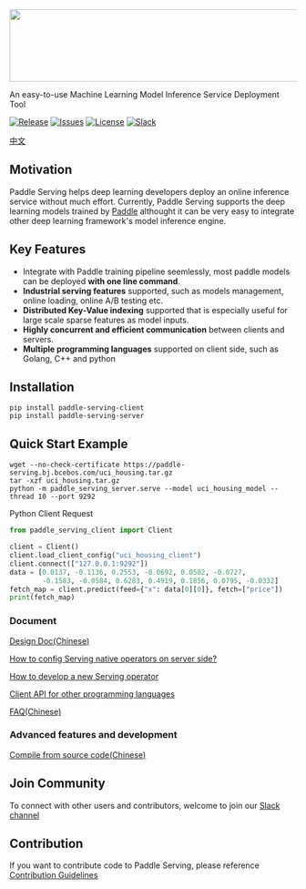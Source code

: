 <img src='https://paddle-serving.bj.bcebos.com/imdb-demo%2FLogoMakr-3Bd2NM-300dpi.png' width = "600" height = "127">

An easy-to-use Machine Learning Model Inference Service Deployment Tool

[![Release](https://img.shields.io/badge/Release-0.0.3-yellowgreen)](Release)
[![Issues](https://img.shields.io/github/issues/PaddlePaddle/Serving)](Issues)
[![License](https://img.shields.io/github/license/PaddlePaddle/Serving)](LICENSE)
[![Slack](https://img.shields.io/badge/Join-Slack-green)](https://paddleserving.slack.com/archives/CU0PB4K35)

[中文](./doc/README_CN.md)

## Motivation
Paddle Serving helps deep learning developers deploy an online inference service without much effort. Currently, Paddle Serving supports the deep learning models trained by [Paddle](https://github.com/PaddlePaddle/Paddle) althought it can be very easy to integrate other deep learning framework's model inference engine.  

## Key Features
- Integrate with Paddle training pipeline seemlessly, most paddle models can be deployed **with one line command**.
- **Industrial serving features** supported, such as models management, online loading, online A/B testing etc.
- **Distributed Key-Value indexing** supported that is especially useful for large scale sparse features as model inputs.
- **Highly concurrent and efficient communication** between clients and servers.
- **Multiple programming languages** supported on client side, such as Golang, C++ and python

## Installation

```shell
pip install paddle-serving-client
pip install paddle-serving-server
```

## Quick Start Example

``` shell
wget --no-check-certificate https://paddle-serving.bj.bcebos.com/uci_housing.tar.gz
tar -xzf uci_housing.tar.gz
python -m paddle_serving_server.serve --model uci_housing_model --thread 10 --port 9292
```

Python Client Request

``` python
from paddle_serving_client import Client

client = Client()
client.load_client_config("uci_housing_client")
client.connect(["127.0.0.1:9292"])
data = [0.0137, -0.1136, 0.2553, -0.0692, 0.0582, -0.0727,
        -0.1583, -0.0584, 0.6283, 0.4919, 0.1856, 0.0795, -0.0332]
fetch_map = client.predict(feed={"x": data[0][0]}, fetch=["price"])
print(fetch_map)

```



### Document

[Design Doc(Chinese)](doc/DESIGN.md)

[How to config Serving native operators on server side?](doc/SERVER_DAG.md)

[How to develop a new Serving operator](doc/OPERATOR.md)

[Client API for other programming languages](doc/CLIENT_API.md)

[FAQ(Chinese)](doc/FAQ.md)

### Advanced features and development

[Compile from source code(Chinese)](doc/COMPILE.md)

## Join Community
To connect with other users and contributors, welcome to join our [Slack channel](https://paddleserving.slack.com/archives/CUBPKHKMJ)

## Contribution

If you want to contribute code to Paddle Serving, please reference [Contribution Guidelines](doc/CONTRIBUTE.md)
